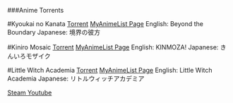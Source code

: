 
###Anime Torrents

#Kyoukai no Kanata [Torrent](http://tinyurl.com/ujmlak4)
[MyAnimeList Page](https://myanimelist.net/anime/18153/Kyoukai_no_Kanata)
English: Beyond the Boundary
Japanese: 境界の彼方

#Kiniro Mosaic [Torrent](http://tinyurl.com/t4r8qo8)
[MyAnimeList Page](https://myanimelist.net/anime/16732/Kiniro_Mosaic?q=Kiniro%20)
English: KINMOZA!
Japanese: きんいろモザイク

#Little Witch Academia [Torrent](http://tinyurl.com/twjtf2w)
[MyAnimeList Page](https://myanimelist.net/anime/33489/Little_Witch_Academia_TV?q=Little%20Witch)
English: Little Witch Academia
Japanese: リトルウィッチアカデミア
















[Steam ](https://steamcommunity.com/profiles/76561198310989406/) [Youtube](https://www.youtube.com/channel/UC2qsh4uo2F5759Qa1JIOK3g)
